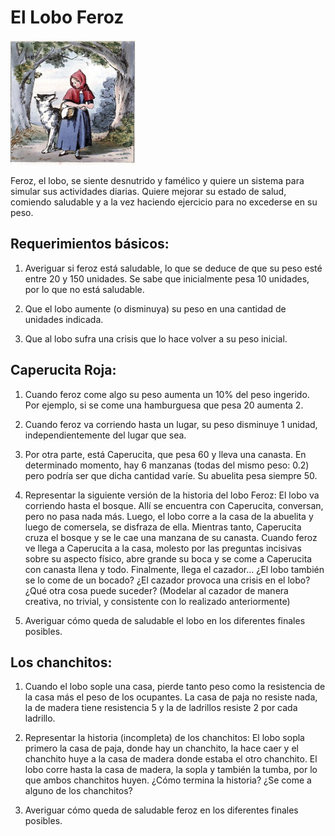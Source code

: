 # El Lobo Feroz

<img src="caperucita.jpg" alt="caperucita y el lobo" width="200" height="200" />

Feroz, el lobo, se siente desnutrido y famélico y quiere un sistema para simular sus actividades diarias. Quiere mejorar su estado de salud, comiendo saludable y a la vez haciendo ejercicio para no excederse en su peso. 

## Requerimientos básicos:

1. Averiguar si feroz está saludable, lo que se deduce de que su peso esté entre 20 y 150 unidades. Se sabe que inicialmente pesa 10 unidades, por lo que no está saludable.

2. Que el lobo aumente (o disminuya) su peso en una cantidad de unidades indicada.

3. Que al lobo sufra una crisis que lo hace volver a su peso inicial. 

## Caperucita Roja:

1. Cuando feroz come algo su peso aumenta un 10% del peso ingerido. Por ejemplo, si se come una hamburguesa que pesa 20 aumenta 2. 

2. Cuando feroz va corriendo hasta un lugar, su peso disminuye 1 unidad, independientemente del lugar que sea. 

3. Por otra parte, está Caperucita, que pesa 60 y lleva una canasta. En determinado momento, hay 6 manzanas (todas del mismo peso: 0.2) pero podría ser que dicha cantidad varíe. Su abuelita pesa siempre 50. 

4. Representar la siguiente versión de la historia del lobo Feroz:
El lobo va corriendo hasta el bosque. Allí se encuentra con Caperucita, conversan, pero no pasa nada más. Luego, el lobo corre a la casa de la abuelita y luego de comersela, se disfraza de ella.  Mientras tanto, Caperucita cruza el bosque y se le cae una manzana de su canasta. Cuando feroz ve llega a Caperucita a la casa, molesto por las preguntas incisivas sobre su aspecto físico, abre grande su boca y se come a Caperucita con canasta llena y todo. Finalmente, llega el cazador… ¿El lobo también se lo come de un bocado? ¿El cazador provoca una crisis en el lobo? ¿Qué otra cosa puede suceder? (Modelar al cazador de manera creativa, no trivial, y consistente con lo realizado anteriormente)

5. Averiguar cómo queda de saludable el lobo en los diferentes finales posibles. 

## Los chanchitos:

1. Cuando el lobo sople una casa, pierde tanto peso como la resistencia de la casa más el peso de los ocupantes. La casa de paja no resiste nada, la de madera tiene resistencia 5 y la de ladrillos resiste 2 por cada ladrillo.

2. Representar la historia (incompleta) de los chanchitos: 
El lobo sopla primero la casa de paja, donde hay un chanchito, la hace caer y el chanchito huye a la casa de madera donde estaba el otro chanchito. El lobo corre hasta la casa de madera, la sopla y también la tumba, por lo que ambos chanchitos huyen. ¿Cómo termina la historia? ¿Se come a alguno de los chanchitos?
3. Averiguar cómo queda de saludable feroz en los diferentes finales posibles. 


